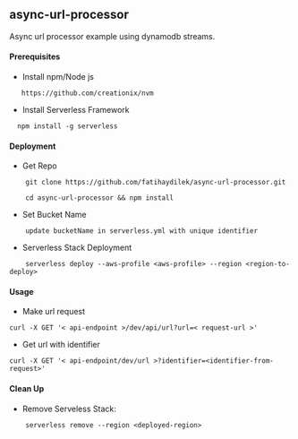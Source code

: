 ## async-url-processor

Async url processor example using dynamodb streams.

#### Prerequisites

* Install npm/Node js
```
   https://github.com/creationix/nvm 
```

* Install Serverless Framework
```
  npm install -g serverless
```

#### Deployment

* Get Repo
```
    git clone https://github.com/fatihaydilek/async-url-processor.git
    
    cd async-url-processor && npm install 
```

* Set Bucket Name
```
    update bucketName in serverless.yml with unique identifier
```

* Serverless Stack Deployment
```
    serverless deploy --aws-profile <aws-profile> --region <region-to-deploy>
```

#### Usage

* Make url request
```
curl -X GET '< api-endpoint >/dev/api/url?url=< request-url >'
```

* Get url with identifier
```
curl -X GET '< api-endpoint/dev/url >?identifier=<identifier-from-request>'
```

#### Clean Up

* Remove Serveless Stack:
```
    serverless remove --region <deployed-region>
```